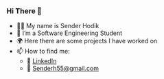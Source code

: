 ### Hi There 👋

- :man_beard: My name is Sender Hodik
- 👀 I’m a Software Engineering Student
- :earth_africa: Here there are some projects I have worked on 
- 📫 How to find me:
  - :office: [LinkedIn](https://www.linkedin.com/in/senderhodik/)
  - :e-mail: Senderh55@gmail.com

<!---
senderh55/senderh55 is a ✨ special ✨ repository because its `README.md` (this file) appears on your GitHub profile.
You can click the Preview link to take a look at your changes.
--->
